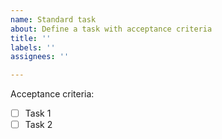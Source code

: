 ```yaml
---
name: Standard task
about: Define a task with acceptance criteria
title: ''
labels: ''
assignees: ''

---
```


Acceptance criteria:
- [ ] Task 1
- [ ] Task 2
